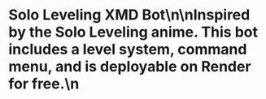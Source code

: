 # Solo Leveling XMD Bot\n\nInspired by the Solo Leveling anime. This bot includes a level system, command menu, and is deployable on Render for free.\n